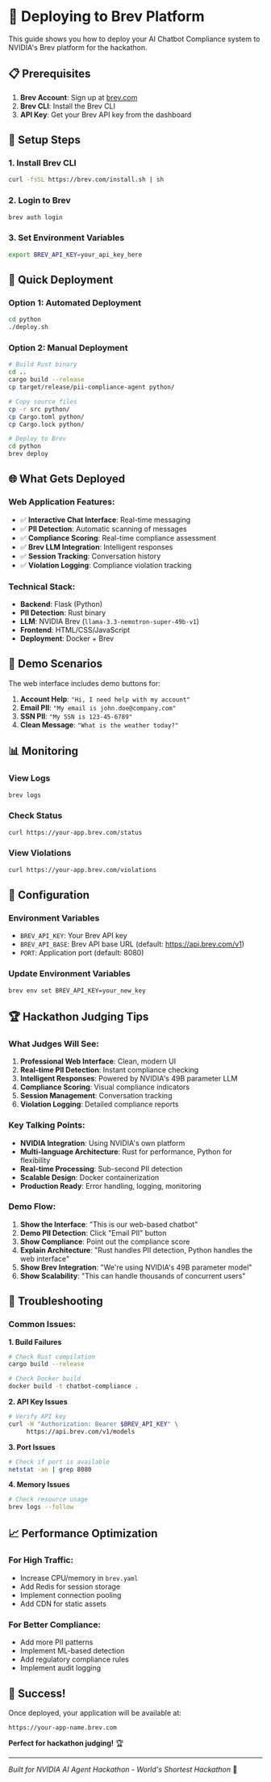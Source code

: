 # 🚀 Deploying to Brev Platform

This guide shows you how to deploy your AI Chatbot Compliance system to NVIDIA's Brev platform for the hackathon.

## 📋 Prerequisites

1. **Brev Account**: Sign up at [brev.com](https://brev.com)
2. **Brev CLI**: Install the Brev CLI
3. **API Key**: Get your Brev API key from the dashboard

## 🔧 Setup Steps

### 1. Install Brev CLI
```bash
curl -fsSL https://brev.com/install.sh | sh
```

### 2. Login to Brev
```bash
brev auth login
```

### 3. Set Environment Variables
```bash
export BREV_API_KEY=your_api_key_here
```

## 🚀 Quick Deployment

### Option 1: Automated Deployment
```bash
cd python
./deploy.sh
```

### Option 2: Manual Deployment
```bash
# Build Rust binary
cd ..
cargo build --release
cp target/release/pii-compliance-agent python/

# Copy source files
cp -r src python/
cp Cargo.toml python/
cp Cargo.lock python/

# Deploy to Brev
cd python
brev deploy
```

## 🌐 What Gets Deployed

### **Web Application Features:**
- ✅ **Interactive Chat Interface**: Real-time messaging
- ✅ **PII Detection**: Automatic scanning of messages
- ✅ **Compliance Scoring**: Real-time compliance assessment
- ✅ **Brev LLM Integration**: Intelligent responses
- ✅ **Session Tracking**: Conversation history
- ✅ **Violation Logging**: Compliance violation tracking

### **Technical Stack:**
- **Backend**: Flask (Python)
- **PII Detection**: Rust binary
- **LLM**: NVIDIA Brev (`llama-3.3-nemotron-super-49b-v1`)
- **Frontend**: HTML/CSS/JavaScript
- **Deployment**: Docker + Brev

## 🎯 Demo Scenarios

The web interface includes demo buttons for:

1. **Account Help**: `"Hi, I need help with my account"`
2. **Email PII**: `"My email is john.doe@company.com"`
3. **SSN PII**: `"My SSN is 123-45-6789"`
4. **Clean Message**: `"What is the weather today?"`

## 📊 Monitoring

### View Logs
```bash
brev logs
```

### Check Status
```bash
curl https://your-app.brev.com/status
```

### View Violations
```bash
curl https://your-app.brev.com/violations
```

## 🔧 Configuration

### Environment Variables
- `BREV_API_KEY`: Your Brev API key
- `BREV_API_BASE`: Brev API base URL (default: https://api.brev.com/v1)
- `PORT`: Application port (default: 8080)

### Update Environment Variables
```bash
brev env set BREV_API_KEY=your_new_key
```

## 🏆 Hackathon Judging Tips

### **What Judges Will See:**
1. **Professional Web Interface**: Clean, modern UI
2. **Real-time PII Detection**: Instant compliance checking
3. **Intelligent Responses**: Powered by NVIDIA's 49B parameter LLM
4. **Compliance Scoring**: Visual compliance indicators
5. **Session Management**: Conversation tracking
6. **Violation Logging**: Detailed compliance reports

### **Key Talking Points:**
- **NVIDIA Integration**: Using NVIDIA's own platform
- **Multi-language Architecture**: Rust for performance, Python for flexibility
- **Real-time Processing**: Sub-second PII detection
- **Scalable Design**: Docker containerization
- **Production Ready**: Error handling, logging, monitoring

### **Demo Flow:**
1. **Show the Interface**: "This is our web-based chatbot"
2. **Demo PII Detection**: Click "Email PII" button
3. **Show Compliance**: Point out the compliance score
4. **Explain Architecture**: "Rust handles PII detection, Python handles the web interface"
5. **Show Brev Integration**: "We're using NVIDIA's 49B parameter model"
6. **Show Scalability**: "This can handle thousands of concurrent users"

## 🐛 Troubleshooting

### Common Issues:

**1. Build Failures**
```bash
# Check Rust compilation
cargo build --release

# Check Docker build
docker build -t chatbot-compliance .
```

**2. API Key Issues**
```bash
# Verify API key
curl -H "Authorization: Bearer $BREV_API_KEY" \
     https://api.brev.com/v1/models
```

**3. Port Issues**
```bash
# Check if port is available
netstat -an | grep 8080
```

**4. Memory Issues**
```bash
# Check resource usage
brev logs --follow
```

## 📈 Performance Optimization

### **For High Traffic:**
- Increase CPU/memory in `brev.yaml`
- Add Redis for session storage
- Implement connection pooling
- Add CDN for static assets

### **For Better Compliance:**
- Add more PII patterns
- Implement ML-based detection
- Add regulatory compliance rules
- Implement audit logging

## 🎉 Success!

Once deployed, your application will be available at:
```
https://your-app-name.brev.com
```

**Perfect for hackathon judging!** 🏆

---

*Built for NVIDIA AI Agent Hackathon - World's Shortest Hackathon* 🚀 